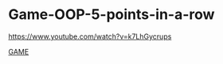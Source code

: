 # Game-OOP-5-points-in-a-row
https://www.youtube.com/watch?v=k7LhGycrups

[GAME](https://start20201202.github.io/Game-OOP-5-points-in-a-row/)
